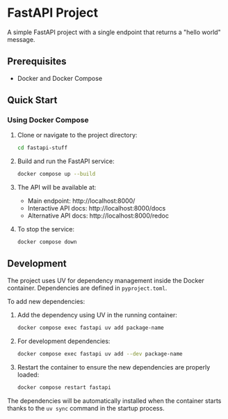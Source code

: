 # FastAPI Project

A simple FastAPI project with a single endpoint that returns a "hello world" message.

## Prerequisites

- Docker and Docker Compose

## Quick Start

### Using Docker Compose

1. Clone or navigate to the project directory:
   ```bash
   cd fastapi-stuff
   ```

2. Build and run the FastAPI service:
   ```bash
   docker compose up --build
   ```

3. The API will be available at:
   - Main endpoint: http://localhost:8000/
   - Interactive API docs: http://localhost:8000/docs
   - Alternative API docs: http://localhost:8000/redoc

4. To stop the service:
   ```bash
   docker compose down
   ```

## Development

The project uses UV for dependency management inside the Docker container. Dependencies are defined in `pyproject.toml`.

To add new dependencies:

1. Add the dependency using UV in the running container:
   ```bash
   docker compose exec fastapi uv add package-name
   ```

2. For development dependencies:
   ```bash
   docker compose exec fastapi uv add --dev package-name
   ```

3. Restart the container to ensure the new dependencies are properly loaded:
   ```bash
   docker compose restart fastapi
   ```

The dependencies will be automatically installed when the container starts thanks to the `uv sync` command in the startup process.
